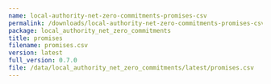 ```yaml
---
name: local-authority-net-zero-commitments-promises-csv
permalink: /downloads/local-authority-net-zero-commitments-promises-csv/latest
package: local_authority_net_zero_commitments
title: promises
filename: promises.csv
version: latest
full_version: 0.7.0
file: /data/local_authority_net_zero_commitments/latest/promises.csv
---
```

